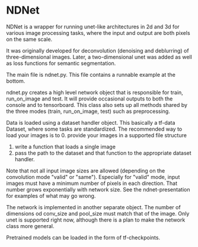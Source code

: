 # NDNet
NDNet is a wrapper for running unet-like architectures in 2d and 3d for various image processing tasks, where the input and output are both pixels on the same scale.

It was originally developed for deconvolution (denoising and deblurring) of three-dimensional images.  Later, a two-dimensional unet was added as well as loss functions for semantic segmentation.

The main file is ndnet.py.  This file contains a runnable example at the bottom.

ndnet.py creates a high level network object that is responsible for train, run_on_image and test.  It will provide occasional outputs to both the console and to tensorboard.  This class also sets up all methods shared by the three modes (train, run_on_image, test) such as preprocessing.

Data is loaded using a dataset handler object.  This basically a tf-data Dataset, where some tasks are standardized.  The recommended way to load your images is to 
0. provide your images in a supported file structure
1. write a function that loads a single image 
2. pass the path to the dataset and that function to the appropriate dataset handler.

Note that not all input image sizes are allowed (depending on the convolution mode "valid" or "same").  Especially for "valid" mode, input images must have a minimum number of pixels in each direction.  That number grows exponentially with network size.  See the ndnet-presentation for examples of what may go wrong.

The network is implemented in another separate object.  The number of dimensions od conv_size and pool_size must match that of the image.  Only unet is supported right now, although there is a plan to make the network class more general.

Pretrained models can be loaded in the form of tf-checkpoints.
